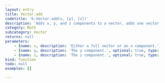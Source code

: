 ```yaml
---
layout: entry
title: Vector.add
codetitle: 'b.Vector.add(v, [y], [z])'
description: 'Adds x, y, and z components to a vector, adds one vector to another.'
category: Math
subcategory: Vector
returns: null
parameters:
    - {name: v, description: 'Either a full vector or an x component.', optional: false, type: [Vector, Number]}
    - {name: y, description: 'The y component.', optional: true, type: [Number]}
    - {name: z, description: 'The z component.', optional: true, type: [Number]}
kind: function
todo: null
examples: []

---
```

